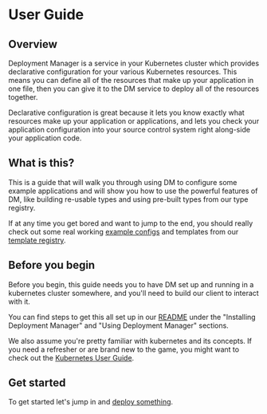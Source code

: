 # User Guide

## Overview

Deployment Manager is a service in your Kubernetes cluster which provides
declarative configuration for your various Kubernetes resources. This means you
can define all of the resources that make up your application in one file, then
you can give it to the DM service to deploy all of the resources together.

Declarative configuration is great because it lets you know exactly what
resources make up your application or applications, and lets you check your
application configuration into your source control system right along-side your
application code.

## What is this?

This is a guide that will walk you through using DM to configure some example
applications and will show you how to use the powerful features of DM, like
building re-usable types and using pre-built types from our type registry.

If at any time you get bored and want to jump to the end, you should really
check out some real working
[example configs](https://github.com/kubernetes/deployment-manager/tree/master/examples)
and templates from our
[template registry](https://github.com/kubernetes/application-dm-templates).

## Before you begin

Before you begin, this guide needs you to have DM set up and running in a
kubernetes cluster somewhere, and you'll need to build our client to interact
with it.

You can find steps to get this all set up in our
[README](https://github.com/kubernetes/deployment-manager/blob/master/README.md)
under the "Installing Deployment Manager" and "Using Deployment Manager"
sections.

We also assume you're pretty familiar with kubernetes and its concepts. If you
need a refresher or are brand new to the game, you might want to check out the
[Kubernetes User Guide](https://github.com/kubernetes/kubernetes/tree/master/docs/user-guide).

## Get started

To get started let's jump in and [deploy something](deploy-something.md).
